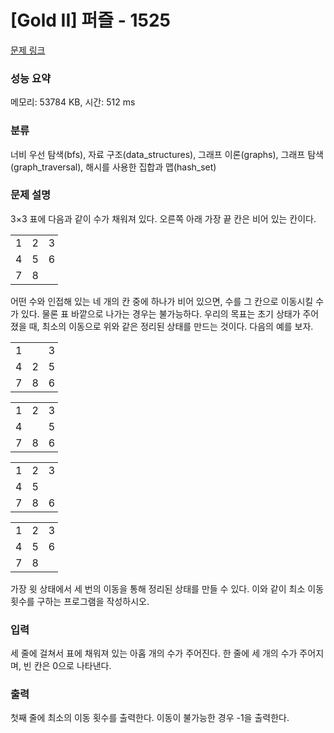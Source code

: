 # [Gold II] 퍼즐 - 1525 

[문제 링크](https://www.acmicpc.net/problem/1525) 

### 성능 요약

메모리: 53784 KB, 시간: 512 ms

### 분류

너비 우선 탐색(bfs), 자료 구조(data_structures), 그래프 이론(graphs), 그래프 탐색(graph_traversal), 해시를 사용한 집합과 맵(hash_set)

### 문제 설명

<p>3×3 표에 다음과 같이 수가 채워져 있다. 오른쪽 아래 가장 끝 칸은 비어 있는 칸이다.</p>

<table class="table table-bordered" style="width:15%">
	<tbody>
		<tr>
			<td style="text-align: center;">1</td>
			<td style="text-align: center;">2</td>
			<td style="text-align: center;">3</td>
		</tr>
		<tr>
			<td style="text-align: center;">4</td>
			<td style="text-align: center;">5</td>
			<td style="text-align: center;">6</td>
		</tr>
		<tr>
			<td style="text-align: center;">7</td>
			<td style="text-align: center;">8</td>
			<td style="text-align: center;"> </td>
		</tr>
	</tbody>
</table>

<p>어떤 수와 인접해 있는 네 개의 칸 중에 하나가 비어 있으면, 수를 그 칸으로 이동시킬 수가 있다. 물론 표 바깥으로 나가는 경우는 불가능하다. 우리의 목표는 초기 상태가 주어졌을 때, 최소의 이동으로 위와 같은 정리된 상태를 만드는 것이다. 다음의 예를 보자.</p>

<table class="table table-bordered" style="width:15%">
	<tbody>
		<tr>
			<td style="text-align: center;">1</td>
			<td style="text-align: center;"> </td>
			<td style="text-align: center;">3</td>
		</tr>
		<tr>
			<td style="text-align: center;">4</td>
			<td style="text-align: center;">2</td>
			<td style="text-align: center;">5</td>
		</tr>
		<tr>
			<td style="text-align: center;">7</td>
			<td style="text-align: center;">8</td>
			<td style="text-align: center;">6</td>
		</tr>
	</tbody>
</table>

<table class="table table-bordered" style="width:15%">
	<tbody>
		<tr>
			<td style="text-align: center;">1</td>
			<td style="text-align: center;">2</td>
			<td style="text-align: center;">3</td>
		</tr>
		<tr>
			<td style="text-align: center;">4</td>
			<td style="text-align: center;"> </td>
			<td style="text-align: center;">5</td>
		</tr>
		<tr>
			<td style="text-align: center;">7</td>
			<td style="text-align: center;">8</td>
			<td style="text-align: center;">6</td>
		</tr>
	</tbody>
</table>

<table class="table table-bordered" style="width:15%">
	<tbody>
		<tr>
			<td style="text-align: center;">1</td>
			<td style="text-align: center;">2</td>
			<td style="text-align: center;">3</td>
		</tr>
		<tr>
			<td style="text-align: center;">4</td>
			<td style="text-align: center;">5</td>
			<td style="text-align: center;"> </td>
		</tr>
		<tr>
			<td style="text-align: center;">7</td>
			<td style="text-align: center;">8</td>
			<td style="text-align: center;">6</td>
		</tr>
	</tbody>
</table>

<table class="table table-bordered" style="width:15%">
	<tbody>
		<tr>
			<td style="text-align: center;">1</td>
			<td style="text-align: center;">2</td>
			<td style="text-align: center;">3</td>
		</tr>
		<tr>
			<td style="text-align: center;">4</td>
			<td style="text-align: center;">5</td>
			<td style="text-align: center;">6</td>
		</tr>
		<tr>
			<td style="text-align: center;">7</td>
			<td style="text-align: center;">8</td>
			<td> </td>
		</tr>
	</tbody>
</table>

<p>가장 윗 상태에서 세 번의 이동을 통해 정리된 상태를 만들 수 있다. 이와 같이 최소 이동 횟수를 구하는 프로그램을 작성하시오.</p>

### 입력 

 <p>세 줄에 걸쳐서 표에 채워져 있는 아홉 개의 수가 주어진다. 한 줄에 세 개의 수가 주어지며, 빈 칸은 0으로 나타낸다.</p>

### 출력 

 <p>첫째 줄에 최소의 이동 횟수를 출력한다. 이동이 불가능한 경우 -1을 출력한다.</p>

